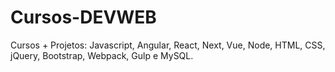 # Cursos-DEVWEB
Cursos + Projetos: Javascript, Angular, React, Next, Vue, Node, HTML, CSS, jQuery, Bootstrap, Webpack, Gulp e MySQL.
